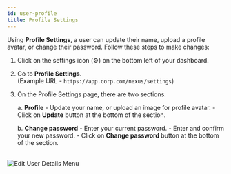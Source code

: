 ```yaml
---
id: user-profile
title: Profile Settings
---
```


Using **Profile Settings**, a user can update their name, upload a profile avatar, or change their password. Follow these steps to make changes:

1. Click on the settings icon (⚙️) on the bottom left of your dashboard.

2. Go to **Profile Settings**. <br/> 
    (Example URL - `https://app.corp.com/nexus/settings`)

3. On the Profile Settings page, there are two sections:

    a. **Profile**
        - Update your name, or upload an image for profile avatar.
        - Click on **Update** button at the bottom of the section.

    b. **Change password**
        - Enter your current password.
        - Enter and confirm your new password.
        - Click on **Change password** button at the bottom of the section.

<br/>
    <img className="screenshot-full" src="/img/user-management/profile-management/profile-settings/settings.png" alt="Edit User Details Menu" />
